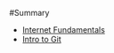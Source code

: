 #Summary

* [Internet Fundamentals](other-topics/internet-fundamentals/readme.md)
* [Intro to Git](workflow/intro-git/readme.md)
